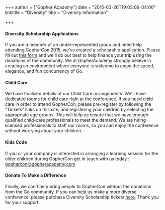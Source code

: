 +++
author = ["Gopher Academy"]
date = "2015-03-26T19:03:09-04:00"
linktitle = "Diversity"
title = "Diversity Information"

+++

#### Diversity Scholarship Applications
If you are a member of an under-represented group and need help attending GopherCon 2015, we've created a scholarship application.  Please fill out [this form](https://docs.google.com/forms/d/1OBjjr-x5rLKssAovvxjd5W5tr_uiK3JP9_XIyQhCoQo/viewform) and we'll do our best to help finance your trip using the donations of the community.  We at GopherAcademy strongly believe in creating an environment where everyone is welcome to enjoy the speed, elegance, and fun concurrency of Go.


#### Child Care
We have finalized details of our Child Care arrangements.  We'll have dedicated rooms for child care right at the conference.  If you need child care in order to attend GopherCon, please pre-register by following the "Tickets" links on this site, and registering your children by selecting the appropriate age groups. This will help us ensure that we have enough qualified child-care professionals to meet the demand.  We are hiring licensed professionals to staff our rooms, so you can enjoy the conference without worrying about your children.

#### Kids Code
If you or your company is interested in arranging a learning session for the older children during GopherCon get in touch with us today : gophercon@gopheracademy.com

#### Donate To Make a Difference
Finally, we can't help bring people to GopherCon without the donations from the Go community.  If you can help us make a more diverse conference, please purchase Diversity Scholarship tickets [here](https://ti.to/gophercon/gophercon-2015/with/bmhktj3apgi).  Thank you for your support.



